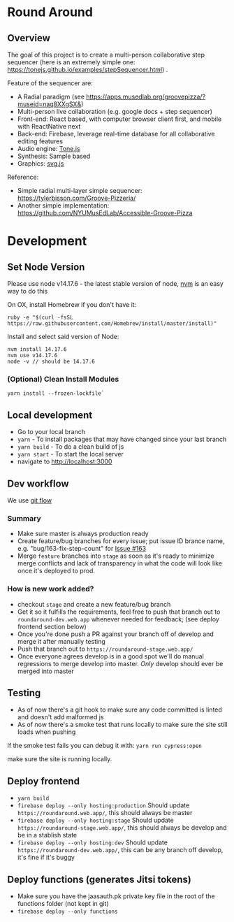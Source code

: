 # Round Around

## Overview

The goal of this project is to create a multi-person collaborative step sequencer (here is an extremely simple one: https://tonejs.github.io/examples/stepSequencer.html) .

Feature of the sequencer are:

- A Radial paradigm (see https://apps.musedlab.org/groovepizza/?museid=naq8XXgSX&)
- Multi-person live collaboration (e.g. google docs + step sequencer)
- Front-end: React based, with computer browser client first, and mobile with ReactNative next
- Back-end: Firebase, leverage real-time database for all collaborative editing features
- Audio engine: [Tone.js](https://tonejs.github.io/#:~:text=js-,Tone.,of%20the%20Web%20Audio%20API.)
- Synthesis: Sample based
- Graphics: [svg.js](https://svgjs.com/docs/3.0/)

Reference:

- Simple radial multi-layer simple sequencer: https://tylerbisson.com/Groove-Pizzeria/
- Another simple implementation: https://github.com/NYUMusEdLab/Accessible-Groove-Pizza

# Development

## Set Node Version

Please use node v14.17.6 - the latest stable version of node, [nvm](https://tecadmin.net/install-nvm-macos-with-homebrew/) is an easy way to do this

On OX, install Homebrew if you don't have it:

```
ruby -e "$(curl -fsSL https://raw.githubusercontent.com/Homebrew/install/master/install)"
```

Install and select said version of Node:

```
nvm install 14.17.6
nvm use v14.17.6
node -v // should be 14.17.6
```

### (Optional) Clean Install Modules

```
yarn install --frozen-lockfile`
```

## Local development

- Go to your local branch
- `yarn` - To install packages that may have changed since your last branch
- `yarn build` - To do a clean build of js
- `yarn start` - To start the local server
- navigate to [http://localhost:3000](http://localhost:3000)

## Dev workflow

We use [git flow](https://www.atlassian.com/git/tutorials/comparing-workflows/gitflow-workflow#:~:text=The%20overall%20flow%20of%20Gitflow,branch%20is%20created%20from%20main&text=When%20a%20feature%20is%20complete%20it%20is%20merged%20into%20the,branch%20is%20created%20from%20main)

### Summary

- Make sure master is always production ready
- Create feature/bug branches for every issue; put issue ID brance name, e.g. "bug/163-fix-step-count" for [Issue #163](https://github.com/irllabs/roundaround/issues/163)
- Merge `feature` branches into `stage` as soon as it's ready to minimize merge conflicts and lack of transparency in what the code will look like once it's deployed to prod.

### How is new work added?

- checkout `stage` and create a new feature/bug branch
- Get it so it fulfills the requirements, feel free to push that branch out to `roundaround-dev.web.app` whenever needed for feedback; (see deploy frontend section below)
- Once you're done push a PR against your branch off of develop and merge it after manually testing
- Push that branch out to `https://roundaround-stage.web.app/`
- Once everyone agrees develop is in a good spot we'll do manual regressions to merge develop into master.
  _Only_ develop should ever be merged into master

## Testing

- As of now there's a git hook to make sure any code committed is linted and doesn't add malformed js
- As of now there's a smoke test that runs locally to make sure the site still loads when pushing

If the smoke test fails you can debug it with:
`yarn run cypress:open`

make sure the site is running locally.

## Deploy frontend

- `yarn build`
- `firebase deploy --only hosting:production`
  Should update `https://roundaround.web.app/`, this should always be master
- `firebase deploy --only hosting:stage`
  Should update `https://roundaround-stage.web.app/`, this should always be develop and be in a stablish state
- `firebase deploy --only hosting:dev`
  Should update `https://roundaround-dev.web.app/`, this can be any branch off develop, it's fine if it's buggy

## Deploy functions (generates Jitsi tokens)

- Make sure you have the jaasauth.pk private key file in the root of the functions folder (not kept in git)
- `firebase deploy --only functions`
